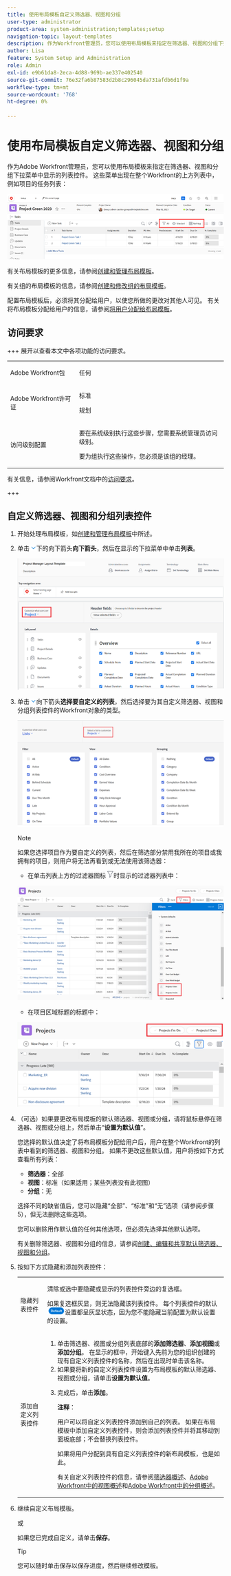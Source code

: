 ```yaml
---
title: 使用布局模板自定义筛选器、视图和分组
user-type: administrator
product-area: system-administration;templates;setup
navigation-topic: layout-templates
description: 作为Workfront管理员，您可以使用布局模板来指定在筛选器、视图和分组下拉菜单中显示的列表控件。 这些菜单出现在整个Workfront的上方列表中，例如项目的任务列表。
author: Lisa
feature: System Setup and Administration
role: Admin
exl-id: e9b61da8-2eca-4d88-969b-ae337e402540
source-git-commit: 76e32fa6b87583d2b8c296045da731afdb6d1f9a
workflow-type: tm+mt
source-wordcount: '768'
ht-degree: 0%

---
```


# 使用布局模板自定义筛选器、视图和分组

作为Adobe Workfront管理员，您可以使用布局模板来指定在筛选器、视图和分组下拉菜单中显示的列表控件。 这些菜单出现在整个Workfront的上方列表中，例如项目的任务列表：

![筛选器视图分组布局模板](assets/filter-view-grouping-layout-templates.png)

有关布局模板的更多信息，请参阅[创建和管理布局模板](../../../administration-and-setup/customize-workfront/use-layout-templates/create-and-manage-layout-templates.md)。

有关组的布局模板的信息，请参阅[创建和修改组的布局模板](../../../administration-and-setup/manage-groups/work-with-group-objects/create-and-modify-a-groups-layout-templates.md)。

配置布局模板后，必须将其分配给用户，以使您所做的更改对其他人可见。 有关将布局模板分配给用户的信息，请参阅[将用户分配给布局模板](../use-layout-templates/assign-users-to-layout-template.md)。

## 访问要求

+++ 展开以查看本文中各项功能的访问要求。

<table style="table-layout:auto"> 
 <col> 
 <col> 
 <tbody> 
  <tr> 
   <td>Adobe Workfront包</td> 
   <td><p>任何</p></td> 
  </tr> 
  <tr> 
   <td>Adobe Workfront许可证</td> 
   <td><p>标准</p>
       <p>规划</p></td>
  </tr> 
  </tr> 
  <tr> 
   <td>访问级别配置</td> 
   <td> <p>要在系统级别执行这些步骤，您需要系统管理员访问级别。</p>
        <p>要为组执行这些操作，您必须是该组的经理。</p> </td> 
  </tr> 
 </tbody> 
</table>

有关信息，请参阅Workfront文档中的[访问要求](/help/quicksilver/administration-and-setup/add-users/access-levels-and-object-permissions/access-level-requirements-in-documentation.md)。

+++

## 自定义筛选器、视图和分组列表控件

1. 开始处理布局模板，如[创建和管理布局模板](../../../administration-and-setup/customize-workfront/use-layout-templates/create-and-manage-layout-templates.md)中所述。
1. 单击![自定义用户看到的内容](assets/down-arrow-blue.png)下的向下箭头&#x200B;**向下箭头**，然后在显示的下拉菜单中单击&#x200B;**列表**。

   ![自定义用户看到的内容](assets/customize-what-users-see-dropdown-on-pg-adobe-branding.png)

1. 单击![下的向下箭头](assets/down-arrow-blue.png)向下箭头&#x200B;**选择要自定义的列表**，然后选择要为其自定义筛选器、视图和分组列表控件的Workfront对象的类型。

   ![选择要自定义的列表](assets/select-a-list-to-customize-menu-on-pg-adobe-branding.png)

   >[!NOTE]
   >
   >如果您选择项目作为要自定义的列表，然后在筛选部分禁用我所在的项目或我拥有的项目，则用户将无法再看到或无法使用该筛选器：
   >
   >* 在单击列表上方的过滤器图标![过滤器图标](assets/filter-nwepng.png)时显示的过滤器列表中：
   >   
   >  ![禁用筛选器](assets/disable-filters-projects-im-on-or-own.png)
   >   
   >* 在项目区域标题的标题中：
   >   
   >  ![禁用筛选器按钮](assets/disable-filter-pills.png)

1. （可选）如果要更改布局模板的默认筛选器、视图或分组，请将鼠标悬停在筛选器、视图或分组上，然后单击“**设置为默认值**”。

   您选择的默认值决定了将布局模板分配给用户后，用户在整个Workfront的列表中看到的筛选器、视图和分组。 如果不更改这些默认值，用户将按如下方式查看所有列表：

   * **筛选器**：全部
   * **视图**：标准（如果适用；某些列表没有此视图）
   * **分组**：无

   选择不同的缺省值后，您可以隐藏“全部”、“标准”和“无”选项（请参阅步骤5），但无法删除这些选项。

   您可以删除用作默认值的任何其他选项，但必须先选择其他默认选项。

   有关删除筛选器、视图和分组的信息，请参阅[创建、编辑和共享默认筛选器、视图和分组](../../../administration-and-setup/set-up-workfront/configure-system-defaults/create-and-share-default-fvgs.md)。

1. 按如下方式隐藏和添加列表控件：

   <table style="table-layout:auto"> 
    <col> 
    <col> 
    <tbody> 
     <tr> 
      <td role="rowheader">隐藏列表控件</td> 
      <td> <p>清除或选中要隐藏或显示的列表控件旁边的复选框。</p> <p>如果复选框灰显，则无法隐藏该列表控件。 每个列表控件的默认<img src="assets/default-pill.png">设置都呈灰显状态，因为您不能隐藏当前配置为默认设置的设置。</p> </td> 
     </tr> 
     <tr> 
      <td role="rowheader">添加自定义列表控件</td> 
      <td> <p> 
        <ol> 
         <li value="1"> 单击筛选器、视图或分组列表底部的<strong>添加筛选器</strong>、<strong>添加视图</strong>或<strong>添加分组</strong>。 在显示的框中，开始键入先前为您的组织创建的现有自定义列表控件的名称，然后在出现时单击该名称。</li> 
         <li value="2"> 如果要将新的自定义列表控件设置为布局模板的默认筛选器、视图或分组，请单击<strong>设置为默认值</strong>。 </li> 
         <li value="3"> <p>完成后，单击<strong>添加</strong>。</p> <p><b>注释</b>： <p>用户可以将自定义列表控件添加到自己的列表。 如果在布局模板中添加自定义列表控件，则会添加列表控件并将其移动到面板底部；不会替换列表控件。</p> <p>如果将用户分配到具有自定义列表控件的新布局模板，也是如此。 </p> <p>有关自定义列表控件的信息，请参阅<a href="../../../reports-and-dashboards/reports/reporting-elements/filters-overview.md" class="MCXref xref">筛选器概述</a>、<a href="../../../reports-and-dashboards/reports/reporting-elements/views-overview.md" class="MCXref xref">Adobe Workfront中的视图概述</a>和<a href="../../../reports-and-dashboards/reports/reporting-elements/groupings-overview.md" class="MCXref xref">Adobe Workfront中的分组概述</a>。</p> </p> </li> 
        </ol> </p> </td> 
     </tr> 
    </tbody> 
   </table>

1. 继续自定义布局模板。

   或

   如果您已完成自定义，请单击&#x200B;**保存**。

   >[!TIP]
   >
   >您可以随时单击保存以保存进度，然后继续修改模板。
